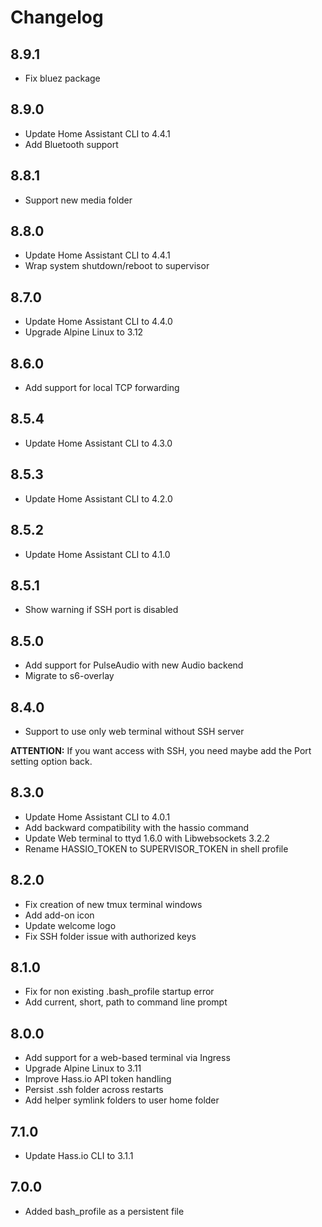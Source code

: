 # Changelog

## 8.9.1

- Fix bluez package

## 8.9.0

- Update Home Assistant CLI to 4.4.1
- Add Bluetooth support

## 8.8.1

- Support new media folder

## 8.8.0

- Update Home Assistant CLI to 4.4.1
- Wrap system shutdown/reboot to supervisor

## 8.7.0

- Update Home Assistant CLI to 4.4.0
- Upgrade Alpine Linux to 3.12


## 8.6.0

- Add support for local TCP forwarding

## 8.5.4

- Update Home Assistant CLI to 4.3.0

## 8.5.3

- Update Home Assistant CLI to 4.2.0

## 8.5.2

- Update Home Assistant CLI to 4.1.0

## 8.5.1

- Show warning if SSH port is disabled

## 8.5.0

- Add support for PulseAudio with new Audio backend
- Migrate to s6-overlay

## 8.4.0

- Support to use only web terminal without SSH server

**ATTENTION:** If you want access with SSH, you need maybe add the Port setting option back.

## 8.3.0

- Update Home Assistant CLI to 4.0.1
- Add backward compatibility with the hassio command
- Update Web terminal to ttyd 1.6.0 with Libwebsockets 3.2.2
- Rename HASSIO_TOKEN to SUPERVISOR_TOKEN in shell profile

## 8.2.0

- Fix creation of new tmux terminal windows
- Add add-on icon
- Update welcome logo
- Fix SSH folder issue with authorized keys

## 8.1.0

- Fix for non existing .bash_profile startup error
- Add current, short, path to command line prompt

## 8.0.0

- Add support for a web-based terminal via Ingress
- Upgrade Alpine Linux to 3.11
- Improve Hass.io API token handling
- Persist .ssh folder across restarts
- Add helper symlink folders to user home folder

## 7.1.0

- Update Hass.io CLI to 3.1.1

## 7.0.0

- Added bash_profile as a persistent file

